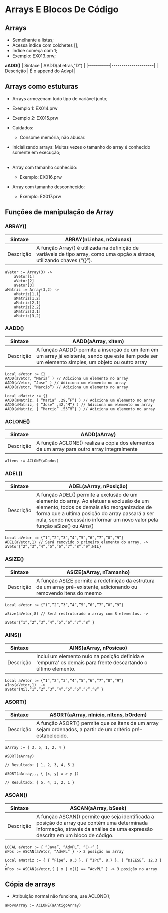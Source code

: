 # Arrays E Blocos De Código
## Arrays
- Semelhante a listas;
- Acessa índice com colchetes [];
- Índice começa com 1;
- Exemplo: EX013.prw;<br>
  
**aADD()**
| Sintaxe   | AADD(aLetras,"D")   |
|-----------|---------------------|
| Descrição | É o append do Advpl |

## Arrays como estuturas
- Arrays armezenam todo tipo de variável junto;
- Exemplo 1: EX014.prw
- Exemplo 2: EX015.prw
- Cuidados:
  - Consome memória, não abusar.
- Inicializando arrays: Muitas vezes o tamanho do array é conhecido somente em execução;<br><br>

- Array com tamanho conhecido:
  - Exemplo: EX016.prw
- Array com tamanho desconhecido:
  - Exemplo: EX017.prw

## Funções de manipulação de Array
### ARRAY()
| Sintaxe   | ARRAY(nLinhas, nColunas)                                                                                                  |
|-----------|---------------------------------------------------------------------------------------------------------------------------|
| Descrição | A função Array() é utilizada na definição de variáveis de tipo array, como uma opção a sintaxe, utilizando chaves (“{}”). |<br>

```
aVetor := Array(3) ->
    aVetor[1]
    aVetor[2]
    aVetor[3]
aMatriz := Array(3,2) ->
    aMatriz[1,1]
    aMatriz[1,2]
    aMatriz[2,1]
    aMatriz[2,2]
    aMatriz[3,1]
    aMatriz[3,2]
```

### AADD()
| Sintaxe   | AADD(aArray, xItem)                                                                                                                                |
|-----------|----------------------------------------------------------------------------------------------------------------------------------------------------|
| Descrição | A função AADD() permite a inserção de um item em um array já existente, sendo que este item pode ser um elemento simples, um objeto ou outro array |<br>

```
Local aVetor := {}
AADD(aVetor, “Maria” ) // Adiciona um elemento no array 
AADD(aVetor, “Jose” ) // Adiciona um elemento no array
AADD(aVetor, “Marcio”) // Adiciona um elemento no array 

Local aMatriz := {}
AADD(aMatriz, { “Maria” ,29,”F”} ) // Adiciona um elemento no array 
AADD(aMatriz, { “Jose” ,42,”M”} ) // Adiciona um elemento no array
AADD(aMatriz, { “Marcio” ,53”M”} ) // Adiciona um elemento no array
```

### ACLONE()
| Sintaxe   | AADD(aArray)                                                                               |
|-----------|--------------------------------------------------------------------------------------------|
| Descrição | A função ACLONE() realiza a cópia dos elementos de um array para outro array integralmente |<br>

```
aItens := ACLONE(aDados)
```

### ADEL()
| Sintaxe   | ADEL(aArray, nPosição)                                                                                                                                                                                                                                               |
|-----------|----------------------------------------------------------------------------------------------------------------------------------------------------------------------------------------------------------------------------------------------------------------------|
| Descrição | A função ADEL() permite a exclusão de um elemento do array. Ao efetuar a exclusão de um elemento, todos os demais são reorganizados de forma que a ultima posição do array passará a ser nula, sendo necessário informar um novo valor pela função aSize() ou Ains() |<br>

```
Local aVetor := {“1”,”2”,”3”,”4”,”5”,”6”,”7”,”8”,”9”}
ADEL(aVetor,1) // Será removido o primeiro elemento do array. ->
aVetor{”2”,”3”,”4”,”5”,”6”,”7”,”8”,”9”,NIL}
```

### ASIZE()
| Sintaxe   | ASIZE(aArray, nTamanho)                                                                                              |
|-----------|----------------------------------------------------------------------------------------------------------------------|
| Descrição | A função ASIZE permite a redefinição da estrutura de um array pré-existente, adicionando ou removendo itens do mesmo |<br>

```
Local aVetor := {“1”,”2”,”3”,”4”,”5”,”6”,”7”,”8”,”9”}

aSize(aVetor,8) // Será restruturado o array com 8 elementos. ->

aVetor{“1”,”2”,”3”,”4”,”5”,”6”,”7”,”8” }
```

### AINS()
| Sintaxe   | AINS(aArray, nPosicao)                                                                                       |
|-----------|--------------------------------------------------------------------------------------------------------------|
| Descrição | Inclui um elemento nulo na posição definida e 'empurra' os demais para frente descartando o último elemento. |<br>

```
Local aVetor := {“1”,”2”,”3”,”4”,”5”,”6”,”7”,”8”,”9”}
aIns(aVetor,1)  ->
aVetor{Nil,“1”,”2”,”3”,”4”,”5”,”6”,”7”,”8” }
```

### ASORT()
| Sintaxe   | ASORT(aArray, nInicio, nItens, bOrdem)                                                                      |
|-----------|-------------------------------------------------------------------------------------------------------------|
| Descrição | A função ASORT() permite que os itens de um array sejam ordenados, a partir de um critério pré-estabelecido. |<br>

```
aArray := { 3, 5, 1, 2, 4 }

ASORT(aArray)

// Resultado: { 1, 2, 3, 4, 5 }

ASORT(aArray,,, { |x, y| x > y })

// Resultado: { 5, 4, 3, 2, 1 }
```

### ASCAN()
| Sintaxe   | ASCAN(aArray, bSeek)                                                                                                                                                         |
|-----------|------------------------------------------------------------------------------------------------------------------------------------------------------------------------------|
| Descrição | A função ASCAN() permite que seja identificada a posição do array que contém uma determinada informação, através da análise de uma expressão descrita em um bloco de código. |<br>

```
LOCAL aVetor := { “Java”, “AdvPL”, “C++” }
nPos := ASCAN(aVetor, “AdvPL” } -> 2 posição no array

Local aMatriz := { { “Fipe”, 9.3 }, { “IPC”, 8.7 }, { “DIEESE”, 12.3 } }
nPos := ASCAN(aVetor,{ | x | x[1] == “AdvPL” } -> 3 posição no array
```

## Cópia de arrays
- Atribuição normal não funciona, use ACLONE();

```
aNovoArray := ACLONE(aAntigoArray)
```